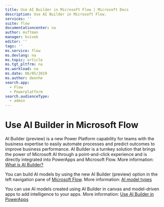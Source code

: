 ```yaml
---
title: Use AI Builder in Microsoft Flow | Microsoft Docs
description: Use AI Builder in Microsoft Flow.
services: ''
suite: flow
documentationcenter: na
author: msftman
manager: kvivek
editor: ''
tags: ''
ms.service: flow
ms.devlang: na
ms.topic: article
ms.tgt_pltfrm: na
ms.workload: na
ms.date: 06/05/2019
ms.author: deonhe
search.app: 
  - Flow
  - Powerplatform
search.audienceType: 
  - admin
---
```


# Use AI Builder in Microsoft Flow


AI Builder (preview) is a new Power Platform capability for teams with the business expertise to easily automate processes and predict outcomes to improve business performance. AI Builder is a turnkey solution that brings the power of Microsoft AI through a point-and-click experience and is directly integrated into PowerApps and Microsoft Flow. More information: [What is AI Builder?](https://docs.microsoft.com/ai-builder/)

You can build AI models by using the new AI Builder (preview) option in the left navigation pane of [Microsoft Flow](https://flow.microsoft.com). More information: [AI model types](https:/docs.microsoft.com/ai-builder/model-types)


You can use AI models created using AI Builder in canvas and model-driven apps to add intelligence to your apps. More information: [Use AI Builder in PowerApps](https://docs.microsoft.com/ai-builder/use-in-powerapps-overview)


